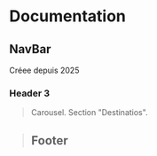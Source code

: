 Documentation
====================

NavBar
---------------------

Créee depuis 2025
### Header 3

> Carousel.
> Section "Destinatios".

> ## Footer
